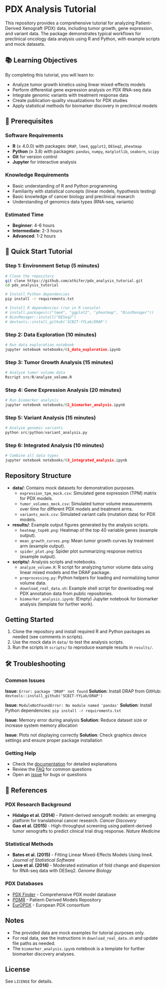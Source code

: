 # PDX Analysis Tutorial

This repository provides a comprehensive tutorial for analyzing Patient-Derived Xenograft (PDX) data, including tumor growth, gene expression, and variant data. The package demonstrates typical workflows for preclinical oncology data analysis using R and Python, with example scripts and mock datasets.

## 📚 Learning Objectives

By completing this tutorial, you will learn to:
- Analyze tumor growth kinetics using linear mixed-effects models
- Perform differential gene expression analysis on PDX RNA-seq data
- Integrate genomic variants with treatment response data
- Create publication-quality visualizations for PDX studies
- Apply statistical methods for biomarker discovery in preclinical models

## 🔧 Prerequisites

### Software Requirements
- **R** (≥ 4.0.0) with packages: `DRAP`, `lme4`, `ggplot2`, `DESeq2`, `pheatmap`
- **Python** (≥ 3.8) with packages: `pandas`, `numpy`, `matplotlib`, `seaborn`, `scipy`
- **Git** for version control
- **Jupyter** for interactive analysis

### Knowledge Requirements
- Basic understanding of R and Python programming
- Familiarity with statistical concepts (linear models, hypothesis testing)
- Basic knowledge of cancer biology and preclinical research
- Understanding of genomics data types (RNA-seq, variants)

### Estimated Time
- **Beginner**: 4-6 hours
- **Intermediate**: 2-3 hours
- **Advanced**: 1-2 hours

## 🚀 Quick Start Tutorial

### Step 1: Environment Setup (5 minutes)
```bash
# Clone the repository
git clone https://github.com/athifer/pdx_analysis_tutorial.git
cd pdx_analysis_tutorial

# Install Python dependencies
pip install -r requirements.txt

# Install R dependencies (run in R console)
# install.packages(c("lme4", "ggplot2", "pheatmap", "BiocManager"))
# BiocManager::install("DESeq2")
# devtools::install_github('SCBIT-YYLab/DRAP')
```

### Step 2: Data Exploration (10 minutes)
```python
# Run data exploration notebook
jupyter notebook notebooks/01_data_exploration.ipynb
```

### Step 3: Tumor Growth Analysis (15 minutes)
```r
# Analyze tumor volume data
Rscript src/R/analyze_volume.R
```

### Step 4: Gene Expression Analysis (20 minutes)
```python
# Run biomarker analysis
jupyter notebook notebooks/02_biomarker_analysis.ipynb
```

### Step 5: Variant Analysis (15 minutes)
```python
# Analyze genomic variants
python src/python/variant_analysis.py
```

### Step 6: Integrated Analysis (10 minutes)
```python
# Combine all data types
jupyter notebook notebooks/03_integrated_analysis.ipynb
```

## Repository Structure

- **data/**: Contains mock datasets for demonstration purposes.
	- `expression_tpm_mock.csv`: Simulated gene expression (TPM) matrix for PDX models.
	- `tumor_volumes_mock.csv`: Simulated tumor volume measurements over time for different PDX models and treatment arms.
	- `variants_mock.csv`: Simulated variant calls (mutation data) for PDX models.
- **results/**: Example output figures generated by the analysis scripts.
	- `heatmap_top40.png`: Heatmap of the top 40 variable genes (example output).
	- `mean_growth_curves.png`: Mean tumor growth curves by treatment arm (example output).
	- `spider_plot.png`: Spider plot summarizing response metrics (example output).
- **scripts/**: Analysis scripts and notebooks.
	- `analyze_volume.R`: R script for analyzing tumor volume data using linear mixed models and the DRAP package.
	- `preprocessing.py`: Python helpers for loading and normalizing tumor volume data.
	- `download_real_data.sh`: Example shell script for downloading real PDX annotation data from public repositories.
	- `biomarker_analysis.ipynb`: (Empty) Jupyter notebook for biomarker analysis (template for further work).

## Getting Started

1. Clone the repository and install required R and Python packages as needed (see comments in scripts).
2. Use the mock data in `data/` to test the analysis scripts.
3. Run the scripts in `scripts/` to reproduce example results in `results/`.

## 🛠️ Troubleshooting

### Common Issues

**Issue**: `Error: package 'DRAP' not found`
**Solution**: Install DRAP from GitHub: `devtools::install_github('SCBIT-YYLab/DRAP')`

**Issue**: `ModuleNotFoundError: No module named 'pandas'`
**Solution**: Install Python dependencies: `pip install -r requirements.txt`

**Issue**: Memory error during analysis
**Solution**: Reduce dataset size or increase system memory allocation

**Issue**: Plots not displaying correctly
**Solution**: Check graphics device settings and ensure proper package installation

### Getting Help
- Check the [documentation](docs/) for detailed explanations
- Review the [FAQ](docs/FAQ.md) for common questions
- Open an [issue](https://github.com/athifer/pdx_analysis_tutorial/issues) for bugs or questions

## 📖 References

### PDX Research Background
- **Hidalgo et al. (2014)** - Patient-derived xenograft models: an emerging platform for translational cancer research. *Cancer Discovery*
- **Gao et al. (2015)** - High-throughput screening using patient-derived tumor xenografts to predict clinical trial drug response. *Nature Medicine*

### Statistical Methods
- **Bates et al. (2015)** - Fitting Linear Mixed-Effects Models Using lme4. *Journal of Statistical Software*
- **Love et al. (2014)** - Moderated estimation of fold change and dispersion for RNA-seq data with DESeq2. *Genome Biology*

### PDX Databases
- [PDX Finder](https://www.pdxfinder.org/) - Comprehensive PDX model database
- [PDMR](https://pdmr.cancer.gov/) - Patient-Derived Models Repository
- [EurOPDX](https://www.europdx.eu/) - European PDX consortium

## Notes
- The provided data are mock examples for tutorial purposes only.
- For real data, see the instructions in `download_real_data.sh` and update file paths as needed.
- The `biomarker_analysis.ipynb` notebook is a template for further biomarker discovery analyses.

## License
See `LICENSE` for details.
